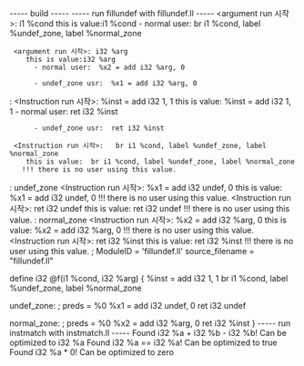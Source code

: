 ----- build -----
----- run fillundef with fillundef.ll -----
     <argument run 시작>: i1 %cond
        this is value:i1 %cond
          - normal user:  br i1 %cond, label %undef_zone, label %normal_zone

     <argument run 시작>: i32 %arg
        this is value:i32 %arg
          - normal user:  %x2 = add i32 %arg, 0

          - undef_zone usr:  %x1 = add i32 %arg, 0

<BB label>: 
     <Instruction run 시작>:   %inst = add i32 1, 1
        this is value:  %inst = add i32 1, 1
          - normal user:  ret i32 %inst

          - undef_zone usr:  ret i32 %inst

     <Instruction run 시작>:   br i1 %cond, label %undef_zone, label %normal_zone
        this is value:  br i1 %cond, label %undef_zone, label %normal_zone
       !!! there is no user using this value.
<BB label>: undef_zone
     <Instruction run 시작>:   %x1 = add i32 undef, 0
        this is value:  %x1 = add i32 undef, 0
       !!! there is no user using this value.
     <Instruction run 시작>:   ret i32 undef
        this is value:  ret i32 undef
       !!! there is no user using this value.
<BB label>: normal_zone
     <Instruction run 시작>:   %x2 = add i32 %arg, 0
        this is value:  %x2 = add i32 %arg, 0
       !!! there is no user using this value.
     <Instruction run 시작>:   ret i32 %inst
        this is value:  ret i32 %inst
       !!! there is no user using this value.
; ModuleID = 'fillundef.ll'
source_filename = "fillundef.ll"

define i32 @f(i1 %cond, i32 %arg) {
  %inst = add i32 1, 1
  br i1 %cond, label %undef_zone, label %normal_zone

undef_zone:                                       ; preds = %0
  %x1 = add i32 undef, 0
  ret i32 undef

normal_zone:                                      ; preds = %0
  %x2 = add i32 %arg, 0
  ret i32 %inst
}
----- run instmatch with instmatch.ll -----
Found i32 %a + i32 %b - i32 %b!
	Can be optimized to i32 %a
Found i32 %a == i32 %a!
	Can be optimized to true
Found i32 %a * 0!
	Can be optimized to zero
